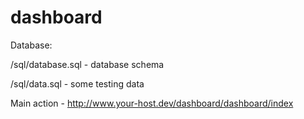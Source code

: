 # dashboard

Database:

/sql/database.sql - database schema

/sql/data.sql - some testing data


Main action - http://www.your-host.dev/dashboard/dashboard/index
